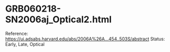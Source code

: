 # GRB060218-SN2006aj_Optical2.html

Reference: https://ui.adsabs.harvard.edu/abs/2006A%26A...454..503S/abstract
Status: Early, Late, Optical